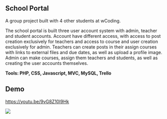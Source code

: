 ## School Portal

A group project built with 4 other students at wCoding.

The school portal is built three user account system with admin, teacher and student accounts. Account have different access, with access to post creation exclusively for teachers and access to course and user creation exclusively for admin. Teachers can create posts in their assign courses with links to external files and due dates, as well as upload a profile image. Admin can make courses, assign them teachers and students, as well as creating the user accounts themselves.

**Tools: PHP, CSS, Javascript, MVC, MySQL, Trello**

## Demo

https://youtu.be/9vG8Z10I9Hk




<a href="https://www.youtube.com/watch?v=9vG8Z10I9Hk"><kbd><img src="/public/assets/images/school_demo.png" /></kbd></a>

